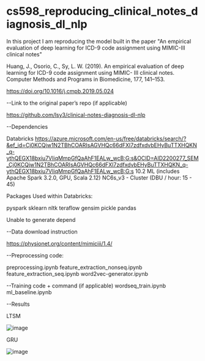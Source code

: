 # cs598_reproducing_clinical_notes_diagnosis_dl_nlp

In this project I am reproducing the model built in the paper "An empirical evaluation of deep learning for ICD-9 code assignment using MIMIC-III clinical notes" 

Huang, J., Osorio, C., Sy, L. W. (2019).
An empirical evaluation of deep learning
for ICD-9 code assignment using MIMIC-
III clinical notes. Computer Methods and
Programs in Biomedicine, 177, 141–153.

https://doi.org/10.1016/j.cmpb.2019.05.024


--Link to the original paper’s repo (if applicable)

https://github.com/lsy3/clinical-notes-diagnosis-dl-nlp

--Dependencies

Databricks
https://azure.microsoft.com/en-us/free/databricks/search/?&ef_id=Cj0KCQjw1N2TBhCOARIsAGVHQc66dFXl7zdfxdvbEHyBuTTXHQKN_q-ythQEGX18bxiu7VIiqMmpGfQaAhF1EALw_wcB:G:s&OCID=AID2200277_SEM_Cj0KCQjw1N2TBhCOARIsAGVHQc66dFXl7zdfxdvbEHyBuTTXHQKN_q-ythQEGX18bxiu7VIiqMmpGfQaAhF1EALw_wcB:G:s
10.2 ML (includes Apache Spark 3.2.0, GPU, Scala 2.12)
NC6s_v3 - Cluster (DBU / hour: 15 - 45) 

Packages Used within Databricks:

pyspark
sklearn
nltk
teraflow
gensim
pickle
pandas

Unable to generate depend

--Data download instruction

https://physionet.org/content/mimiciii/1.4/



--Preprocessing code:

preprocessing.ipynb
feature_extraction_nonseq.ipynb
feature_extraction_seq.ipynb
word2vec-generator.ipynb

--Training code + command (if applicable)
wordseq_train.ipynb
ml_baseline.ipynb

--Results

LTSM


![image](https://user-images.githubusercontent.com/41799252/167341536-f42a7f5e-4b0b-4a00-879b-be5399ee639e.png)


GRU


![image](https://user-images.githubusercontent.com/41799252/167341578-fac89886-ee61-4786-89d5-19ca0e6956f1.png)
